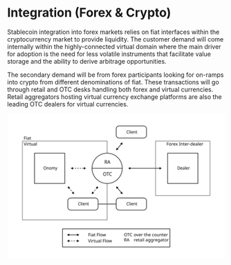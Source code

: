 # Integration \(Forex & Crypto\)

Stablecoin integration into forex markets relies on fiat interfaces within the cryptocurrency market to provide liquidity. The customer demand will come internally within the highly-connected virtual domain where the main driver for adoption is the need for less volatile instruments that facilitate value storage and the ability to derive arbitrage opportunities.

The secondary demand will be from forex participants looking for on-ramps into crypto from different denominations of fiat. These transactions will go through retail and OTC desks handling both forex and virtual currencies. Retail aggregators hosting virtual currency exchange platforms are also the leading OTC dealers for virtual currencies.

![](../.gitbook/assets/retail-aggregator-forex-integration.svg)

